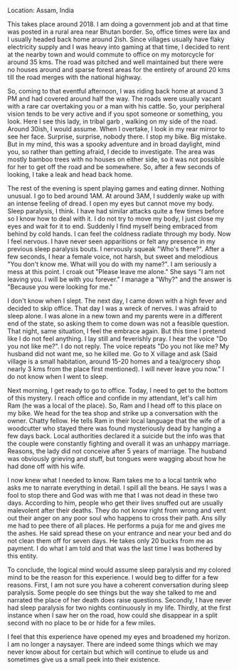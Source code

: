 Location: Assam, India

This takes place around 2018. I am doing a government job and at that time was posted in a rural area near Bhutan border. So, office times were lax and I usually headed back home around 2ish. Since villages usually have flaky electricity supply and I was heavy into gaming at that time, I decided to rent at the nearby town and would commute to office on my motorcycle for around 35 kms. The road was pitched and well maintained but there were no houses around and sparse forest areas for the entirety of around 20 kms till the road merges with the national highway.

So, coming to that eventful afternoon, I was riding back home at around 3 PM and had covered around half the way. The roads were usually vacant with a rare car overtaking you or a man with his cattle. So, your peripheral vision tends to be very active and if you spot someone or something, you look. Here I see this lady, in tribal garb , walking on my side of the road. Around 30ish, I would assume. When I overtake, I look in my rear mirror to see her face. Surprise, surprise, nobody there. I stop my bike. Big mistake. But in my mind, this was a spooky adventure and in broad daylight, mind you, so rather than getting afraid, I decide to investigate. The area was mostly bamboo trees with no houses on either side, so it was not possible for her to get off the road and be somewhere. So, after a few seconds of looking, I take a leak and head back home.

The rest of the evening is spent playing games and eating dinner. Nothing unusual. I go to bed around 1AM. At around 3AM, I suddenly wake up with an intense feeling of dread. I open my eyes but cannot move my body. Sleep paralysis, I think. I have had similar attacks quite a few times before so I know how to deal with it. I do not try to move my body, I just close my eyes and wait for it to end. Suddenly I find myself being embraced from behind by cold hands. I can feel the coldness radiate through my body. Now I feel nervous. I have never seen apparitions or felt any presence in my previous sleep paralysis bouts. I nervously squeak "Who's there?". After a few seconds, I hear a female voice, not harsh, but sweet and melodious "You don't know me. What will you do with my name?". I am seriously a mess at this point. I croak out "Please leave me alone." She says "I am not leaving you. I will be with you forever." I manage a "Why?" and the answer is "Because you were looking for me."

I don't know when I slept. The next day, I came down with a high fever and decided to skip office. That day I was a wreck of nerves. I was afraid to sleep alone. I was alone in a new town and my parents were in a different end of the state, so asking them to come down was not a feasible question. That night, same situation, I feel the embrace again. But this time I pretend like I do not feel anything. I lay still and feverishly pray. I hear the voice "Do you not like me?". I do not reply. The voice repeats "Do you not like me? My husband did not want me, so he killed me. Go to X village and ask (Said village is a small habitation, around 15-20 homes and a tea/grocery shop nearly 3 kms from the place first mentioned). I will never leave you now." I do not know when I went to sleep.

Next morning, I get ready to go to office. Today, I need to get to the bottom of this mystery. I reach office and confide in my attendant, let's call him Ram (he was a local of the place). So, Ram and I head off to this place on my bike. We head for the tea shop and strike up a conversation with the owner. Chatty fellow. He tells Ram in their local language that the wife of a woodcutter who stayed there was found mysteriously dead by hanging a few days back. Local authorities declared it a suicide but the info was that the couple were constantly fighting and overall it was an unhappy marriage. Reasons, the lady did not conceive after 5 years of marriage. The husband was obviously grieving and stuff, but tongues were wagging about how he had done off with his wife.

I now knew what I needed to know. Ram takes me to a local tantrik who asks me to narrate everything in detail. I spill all the beans. He says I was a fool to stop there and God was with me that I was not dead in these two days. According to him, people who get their lives snuffed out are usually malevolent after their deaths. They do not know right from wrong and vent out their anger on any poor soul who happens to cross their path. Ans silly me had to pee there of all places. He performs a puja for me and gives me the ashes. He said spread these on your entrance and near your bed and do not clean them off for seven days. He takes only 20 bucks from me as payment. I do what I am told and that was the last time I was bothered by this entity.

To conclude, the logical mind would assume sleep paralysis and my colored mind to be the reason for this experience. I would beg to differ for a few reasons. First, I am not sure you have a coherent conversation during sleep paralysis. Some people do see things but the way she talked to me and narrated the place of her death does raise questions. Secondly, I have never had sleep paralysis for two nights continuously in my life. Thirdly, at the first instance when I saw her on the road, how could she disappear in a split second with no place to be or hide for a few miles.

I feel that this experience have opened my eyes and broadened my horizon. I am no longer a naysayer. There are indeed some things which we may never know about for certain but which will continue to elude us and sometimes give us a small peek into their existence.